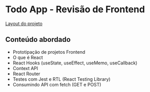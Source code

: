 # Todo App - Revisão de Frontend

[Layout do projeto](<https://www.figma.com/file/bEwWfmGTJGlzC8GNv8uTk6/Todo-List-App-(Community)?node-id=52%3A89&t=0i3f8q5NkaqFgZvR-0>)

## Conteúdo abordado

- Prototipação de projetos Frontend
- O que é React
- React Hooks (useState, useEffect, useMemo, useCallback)
- Context API
- React Router
- Testes com Jest e RTL (React Testing Library)
- Consumindo API com fetch (GET e POST)
